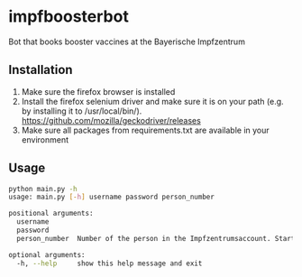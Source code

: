 # impfboosterbot
Bot that books booster vaccines at the Bayerische Impfzentrum

## Installation

1) Make sure the firefox browser is installed 
2) Install the firefox selenium driver and make sure it is on your path (e.g. by installing it to /usr/local/bin/). https://github.com/mozilla/geckodriver/releases
3) Make sure all packages from requirements.txt are available in your environment

## Usage
```bash
python main.py -h
usage: main.py [-h] username password person_number

positional arguments:
  username
  password
  person_number  Number of the person in the Impfzentrumsaccount. Starts with 1.

optional arguments:
  -h, --help     show this help message and exit

```